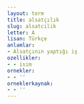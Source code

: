 ```yaml
---
layout: term
title: alsatçılık
slug: alsatcilik
letter: A
lisan: Türkçe
anlamlar:
- Alsatçının yaptığı iş
ozellikler:
- - isim
ornekler:
- - ''
orneklerkaynak:
- - ''
---
```

